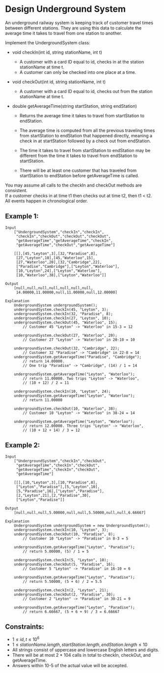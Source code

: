 # Design Underground System

An underground railway system is keeping track of customer travel times  
between different stations. They are using this data to calculate the  
average time it takes to travel from one station to another.

Implement the UndergroundSystem class:

* void checkIn(int id, string stationName, int t)
    * A customer with a card ID equal to id, checks in at the station  
        stationName at time t.
    * A customer can only be checked into one place at a time.

* void checkOut(int id, string stationName, int t)
    * A customer with a card ID equal to id, checks out from the station  
        stationName at time t.

* double getAverageTime(string startStation, string endStation)
    * Returns the average time it takes to travel from startStation to 
        endStation.

    * The average time is computed from all the previous traveling times  
        from startStation to endStation that happened directly, meaning a  
        check in at startStation followed by a check out from endStation.

    * The time it takes to travel from startStation to endStation may be  
        different from the time it takes to travel from endStation to  
        startStation.
        
    * There will be at least one customer that has traveled from  
        startStation to endStation before getAverageTime is called.

You may assume all calls to the checkIn and checkOut methods are consistent.  
If a customer checks in at time t1 then checks out at time t2, then t1 < t2.  
All events happen in chronological order.

 

## Example 1:

    Input
        ["UndergroundSystem","checkIn","checkIn",
         "checkIn","checkOut","checkOut","checkOut",
         "getAverageTime","getAverageTime","checkIn",
         "getAverageTime","checkOut","getAverageTime"]

        [[],[45,"Leyton",3],[32,"Paradise",8],
         [27,"Leyton",10],[45,"Waterloo",15],
         [27,"Waterloo",20],[32,"Cambridge",22],
         ["Paradise","Cambridge"],["Leyton","Waterloo"],
         [10,"Leyton",24],["Leyton","Waterloo"],
         [10,"Waterloo",38],["Leyton","Waterloo"]]
        
    Output
        [null,null,null,null,null,null,null,
         14.00000,11.00000,null,11.00000,null,12.00000]

    Explanation
        UndergroundSystem undergroundSystem();
        undergroundSystem.checkIn(45, "Leyton", 3);
        undergroundSystem.checkIn(32, "Paradise", 8);
        undergroundSystem.checkIn(27, "Leyton", 10);
        undergroundSystem.checkOut(45, "Waterloo", 15);  
            // Customer 45 "Leyton" -> "Waterloo" in 15-3 = 12

        undergroundSystem.checkOut(27, "Waterloo", 20);  
            // Customer 27 "Leyton" -> "Waterloo" in 20-10 = 10

        undergroundSystem.checkOut(32, "Cambridge", 22); 
            // Customer 32 "Paradise" -> "Cambridge" in 22-8 = 14
        undergroundSystem.getAverageTime("Paradise", "Cambridge"); 
            // return 14.00000. 
            // One trip "Paradise" -> "Cambridge", (14) / 1 = 14

        undergroundSystem.getAverageTime("Leyton", "Waterloo");    
            // return 11.00000. Two trips "Leyton" -> "Waterloo", 
            // (10 + 12) / 2 = 11

        undergroundSystem.checkIn(10, "Leyton", 24);
        undergroundSystem.getAverageTime("Leyton", "Waterloo");    
            // return 11.00000

        undergroundSystem.checkOut(10, "Waterloo", 38);  
            // Customer 10 "Leyton" -> "Waterloo" in 38-24 = 14

        undergroundSystem.getAverageTime("Leyton", "Waterloo");    
            // return 12.00000. Three trips "Leyton" -> "Waterloo", 
            // (10 + 12 + 14) / 3 = 12

## Example 2:

    Input
        ["UndergroundSystem","checkIn","checkOut",
         "getAverageTime","checkIn","checkOut",
         "getAverageTime","checkIn","checkOut",
         "getAverageTime"]

        [[],[10,"Leyton",3],[10,"Paradise",8],
         ["Leyton","Paradise"],[5,"Leyton",10],
         [5,"Paradise",16],["Leyton","Paradise"],
         [2,"Leyton",21],[2,"Paradise",30],
         ["Leyton","Paradise"]]
        
    Output
        [null,null,null,5.00000,null,null,5.50000,null,null,6.66667]

    Explanation
        UndergroundSystem undergroundSystem = new UndergroundSystem();
        undergroundSystem.checkIn(10, "Leyton", 3);
        undergroundSystem.checkOut(10, "Paradise", 8); 
            // Customer 10 "Leyton" -> "Paradise" in 8-3 = 5

        undergroundSystem.getAverageTime("Leyton", "Paradise"); 
            // return 5.00000, (5) / 1 = 5

        undergroundSystem.checkIn(5, "Leyton", 10);
        undergroundSystem.checkOut(5, "Paradise", 16); 
            // Customer 5 "Leyton" -> "Paradise" in 16-10 = 6

        undergroundSystem.getAverageTime("Leyton", "Paradise"); 
            // return 5.50000, (5 + 6) / 2 = 5.5

        undergroundSystem.checkIn(2, "Leyton", 21);
        undergroundSystem.checkOut(2, "Paradise", 30); 
            // Customer 2 "Leyton" -> "Paradise" in 30-21 = 9

        undergroundSystem.getAverageTime("Leyton", "Paradise"); 
            // return 6.66667, (5 + 6 + 9) / 3 = 6.66667

 

## Constraints:

* $1 \le id, t \le 10^6$
* $1 \le stationName.length, startStation.length, endStation.length \le 10$
* All strings consist of uppercase and lowercase English letters and digits.
* There will be at most 2 * 104 calls in total to checkIn, checkOut, and   
    getAverageTime.
* Answers within 10-5 of the actual value will be accepted.

